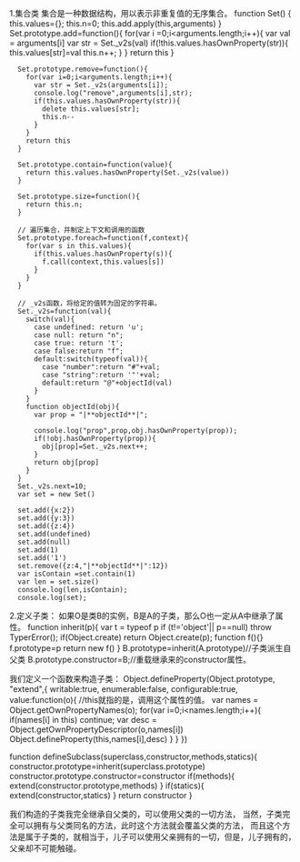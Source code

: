 1.集合类
  集合是一种数据结构，用以表示非重复值的无序集合。
      function Set() {
            this.values={};
            this.n=0;
            this.add.apply(this,arguments)
      }
      Set.prototype.add=function(){
        for(var i =0;i<arguments.length;i++){
          var val = arguments[i]
          var str = Set._v2s(val)
          if(!this.values.hasOwnProperty(str)){
            this.values[str]=val
            this.n++;
          }
        }
        return this
      }

      Set.prototype.remove=function(){
        for(var i=0;i<arguments.length;i++){
          var str = Set._v2s(arguments[i]);
          console.log("remove",arguments[i],str);
          if(this.values.hasOwnProperty(str)){
            delete this.values[str];
            this.n--
          }
        }
        return this
      }

      Set.prototype.contain=function(value){
        return this.values.hasOwnProperty(Set._v2s(value))
      }

      Set.prototype.size=function(){
        return this.n;
      }

      // 遍历集合，并制定上下文和调用的函数
      Set.prototype.foreach=function(f,context){
        for(var s in this.values){
          if(this.values.hasOwnProperty(s)){
            f.call(context,this.values[s])
          }
        }
      }

      // _v2s函数，将给定的值转为固定的字符串。
      Set._v2s=function(val){
        switch(val){
          case undefined: return 'u';
          case null: return "n";
          case true: return 't';
          case false:return "f";
          default:switch(typeof(val)){
            case "number":return "#"+val;
            case "string":return '"'+val;
            default:return "@"+objectId(val)
          }
        }
        function objectId(obj){
          var prop = "|**objectId**|";

          console.log("prop",prop,obj.hasOwnProperty(prop));
          if(!obj.hasOwnProperty(prop)){
            obj[prop]=Set._v2s.next++;
          }
          return obj[prop]
        }
      }
      Set._v2s.next=10;
      var set = new Set()

      set.add({x:2})
      set.add({y:3})
      set.add({z:4})
      set.add(undefined)
      set.add(null)
      set.add(1)
      set.add('1')
      set.remove({z:4,"|**objectId**|":12})
      var isContain =set.contain(1)
      var len = set.size()
      console.log(len,isContain);
      console.log(set);


  2.定义子类：
  如果O是类B的实例，B是A的子类，那么O也一定从A中继承了属性。
    function inherit(p){
      var t = typeof p
      if  (t!='object'|| p==null) throw TyperError();
      if(Object.create) return Object.create(p);
      function f(){}
      f.prototype=p
      return new f()
    }
  B.prototype=inherit(A.prototype)//子类派生自父类
  B.prototype.constructor=B;//重载继承来的constructor属性。


  我们定义一个函数来构造子类：
  Object.defineProperty(Object.prototype,
    "extend",{
      writable:true,
      enumerable:false,
      configurable:true,
      value:function(o){
        //this就指的是，调用这个属性的值。
        var names = Object.getOwnPropertyNames(o);
        for(var i=0;i<names.length;i++){
          if(names[i] in this) continue;
          var desc = Object.getOwnPropertyDescriptor(o,names[i])
          Object.defineProperty(this,names[i],desc)
        }
      }
    })

  function defineSubclass(superclass,constructor,methods,statics){
    constructor.prototype=inherit(superclass.prototype)
    constructor.prototype.constructor=constructor
    if(methods){
      extend(constructor.prototype,methods)
    }
    if(statics){
      extend(constructor,statics)
    }
    return constructor
  }


  我们构造的子类我完全继承自父类的，可以使用父类的一切方法，
  当然，子类完全可以拥有与父类同名的方法，此时这个方法就会覆盖父类的方法，
  而且这个方法是属于子类的，就相当于，儿子可以使用父亲拥有的一切，但是，儿子拥有的，
  父亲却不可能触碰。
